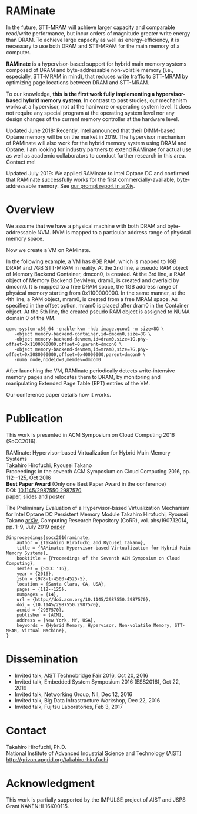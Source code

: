 # RAMinate

In the future, STT-MRAM will achieve larger capacity and comparable read/write
performance, but incur orders of magnitude greater write energy than DRAM. To
achieve large capacity as well as energy-efficiency, it is necessary to use
both DRAM and STT-MRAM for the main memory of a computer.

**RAMinate** is a hypervisor-based support for hybrid main memory systems composed
of DRAM and byte-addressable non-volatile memory (i.e., especially, STT-MRAM in
mind), that reduces write traffic to STT-MRAM by optimizing page locations between
DRAM and STT-MRAM.

To our knowledge, **this is the first work fully implementing a hypervisor-based
hybrid memory system**.
In contrast to past studies, our mechanism works at a hypervisor, not at the
hardware or operating system level.  It does not require any special program at
the operating system level nor any design changes of the current memory
controller at the hardware level.


Updated June 2018:
Recently, Intel announced that their DIMM-based Optane memory will be on the market in 2019.
The hypervisor mechanism of RAMinate will also work for the hybrid memory system using DRAM and Optane.
I am looking for industry partners to extend RAMinate for actual use as well as academic collaborators to conduct further research in this area. Contact me!

Updated July 2019:
We applied RAMinate to Intel Optane DC and confirmed that RAMinate successfully works for the first commercially-available, byte-addressable memory. See [our prompt report in arXiv](https://arxiv.org/abs/1907.12014).




# Overview



We assume that we have a physical machine with both DRAM and byte-addressable NVM.
NVM is mapped to a particular address range of physical memory space.

Now we create a VM on RAMinate.

In the following example, a VM has 8GB RAM, which is mapped to 1GB DRAM and 7GB STT-MRAM in reality.
At the 2nd line, a pseudo RAM object of Memory Backend Container, dmcon0, is created.
At the 3rd line, a RAM object of Memory Backend DevMem, dram0, is created and overlaid by dmcon0.
It is mapped to a free DRAM space, the 1GB address range of physical memory starting from 0x1100000000.
In the same manner, at the 4th line, a RAM object, mram0, is created from a free MRAM space.
As specified in the offset option, mram0 is placed after dram0 in the Container object.
At the 5th line, the created pseudo RAM object is assigned to NUMA domain 0 of the VM.


```
qemu-system-x86_64 -enable-kvm -hda image.qcow2 -m size=8G \
   -object memory-backend-container,id=dmcon0,size=8G \
   -object memory-backend-devmem,id=dram0,size=1G,phy-offset=0x1100000000,offset=0,parent=dmcon0 \
   -object memory-backend-devmem,id=mram0,size=7G,phy-offset=0x3080000000,offset=0x40000000,parent=dmcon0 \
   -numa node,nodeid=0,memdev=dmcon0
```


After launching the VM, RAMinate periodically detects write-intensive memory
pages and relocates them to DRAM, by monitoring and manipulating Extended Page
Table (EPT) entries of the VM.

Our conference paper details how it works.


# Publication

This work is presented in ACM Symposium on Cloud Computing 2016 (SoCC2016).

RAMinate: Hypervisor-based Virtualization for Hybrid Main Memory Systems  
Takahiro Hirofuchi, Ryousei Takano  
Proceedings in the seventh ACM Symposium on Cloud Computing 2016, pp. 112--125, Oct 2016  
**Best Paper Award** (Only one Best Paper Award in the conference)  
DOI: [10.1145/2987550.2987570](http://doi.acm.org/10.1145/2987550.2987570)  
[paper](assets/socc2016-raminate.pdf),
[slides](assets/socc2016-raminate-talk-slides.pdf) and [poster](assets/socc2016-raminate-poster.pdf)

The Preliminary Evaluation of a Hypervisor-based Virtualization Mechanism for Intel Optane DC Persistent Memory Module
Takahiro Hirofuchi, Ryousei Takano
[arXiv](https://arxiv.org/abs/1907.12014), Computing Research Repository (CoRR), vol. abs/1907.12014, pp. 1-9, July 2019
[paper](https://arxiv.org/pdf/1907.12014)



```
@inproceedings{socc2016raminate,
	author = {Takahiro Hirofuchi and Ryousei Takano},
	title = {RAMinate: Hypervisor-based Virtualization for Hybrid Main Memory Systems},
	booktitle = {Proceedings of the Seventh ACM Symposium on Cloud Computing},
	series = {SoCC '16},
	year = {2016},
	isbn = {978-1-4503-4525-5},
	location = {Santa Clara, CA, USA},
	pages = {112--125},
	numpages = {14},
	url = {http://doi.acm.org/10.1145/2987550.2987570},
	doi = {10.1145/2987550.2987570},
	acmid = {2987570},
	publisher = {ACM},
	address = {New York, NY, USA},
	keywords = {Hybrid Memory, Hypervisor, Non-volatile Memory, STT-MRAM, Virtual Machine},
}
```


# Dissemination

- Invited talk, AIST Technobridge Fair 2016, Oct 20, 2016
- Invited talk, Embedded System Symposium 2016 (ESS2016), Oct 22, 2016
- Invited talk, Networking Group, NII, Dec 12, 2016
- Invited talk, Big Data Infrastracture Workshop, Dec 22, 2016
- Invited talk, Fujitsu Laboratories, Feb 3, 2017


# Contact

Takahiro Hirofuchi, Ph.D.  
National Institute of Advanced Industrial Science and Technology (AIST)  
http://grivon.apgrid.org/takahiro-hirofuchi


# Acknowledgment

This work is partially supported by the IMPULSE project of AIST and JSPS Grant KAKENHI 16K00115.
